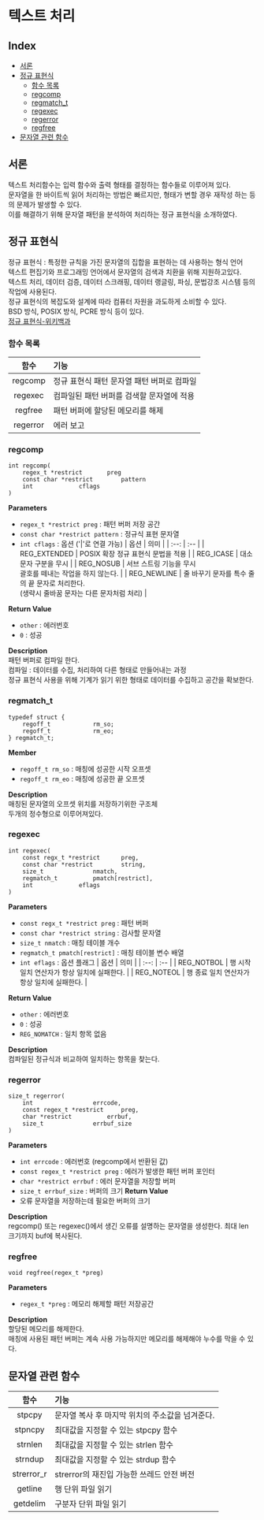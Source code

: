 <h1> 텍스트 처리</h1>
<h2> Index </h2>
 
- [서론](#서론)
- [정규 표현식](#정규-표현식)
	- [함수 목록](#함수-목록)
	- [regcomp](#regcomp)
	- [regmatch\_t](#regmatch_t)
	- [regexec](#regexec)
	- [regerror](#regerror)
	- [regfree](#regfree)
- [문자열 관련 함수](#문자열-관련-함수)


## 서론
텍스트 처리함수는 입력 함수와 출력 형태를 결정하는 함수들로 이루어져 있다.  
문자열을 한 바이트씩 읽어 처리하는 방법은 빠르지만, 형태가 변할 경우 재작성 하는 등의 문제가 발생할 수 있다.  
이를 해결하기 위해 문자열 패턴을 분석하여 처리하는 정규 표현식을 소개하였다.  


## 정규 표현식
정규 표현식 : 특정한 규칙을 가진 문자열의 집합을 표현하는 데 사용하는 형식 언어  
텍스트 편집기와 프로그래밍 언어에서 문자열의 검색과 치환을 위해 지원하고있다.  
텍스트 처리, 데이터 검증, 데이터 스크래핑, 데이터 랭글링, 파싱, 문법강조 시스템 등의 작업에 사용된다.  
정규 표현식의 복잡도와 설계에 따라 컴퓨터 자원을 과도하게 소비할 수 있다.  
BSD 방식, POSIX 방식, PCRE 방식 등이 있다.  
[정규 표현식-위키백과](https://ko.wikipedia.org/wiki/%EC%A0%95%EA%B7%9C_%ED%91%9C%ED%98%84%EC%8B%9D)

### 함수 목록
|함수	|기능|
|:--:	|:--|
|regcomp	| 정규 표현식 패턴 문자열 패턴 버퍼로 컴파일 |
|regexec	| 컴파일된 패턴 버퍼를 검색할 문자열에 적용 |
|regfree	| 패턴 버퍼에 할당된 메모리를 해제 |
|regerror	| 에러 보고 |

### regcomp  
	int regcomp(
		regex_t *restrict		preg
		const char *restrict		pattern
		int				cflags
	)
**Parameters** 
- `regex_t *restrict preg`	: 패턴 버퍼 저장 공간
- `const char *restrict pattern`	: 정규식 표현 문자열
- `int cflags`	: 옵션 ('|'로 연결 가능)
	| 옵션		| 의미 |
	| :--:		| :-- |
	| REG_EXTENDED	| POSIX 확장 정규 표현식 문법을 적용 |
	| REG_ICASE	| 대소문자 구분을 무시 |
	| REG_NOSUB	| 서브 스트링 기능을 무시</br>괄호를 떼내는 작업을 하지 않는다. |
	| REG_NEWLINE	| 줄 바꾸기 문자를 특수 줄의 끝 문자로 처리한다.</br>(생략시 줄바꿈 문자는 다른 문자처럼 처리) |  
 
**Return Value**  
- `other`	: 에러번호
- `0`	: 성공

**Description**  
패턴 버퍼로 컴파일 한다.  
컴파일 : 데이터를 수집, 처리하여 다른 형태로 만들어내는 과정  
정규 표현식 사용을 위해 기계가 읽기 위한 형태로 데이터를 수집하고 공간을 확보한다.

### regmatch_t
	typedef struct {
		regoff_t 			rm_so;
		regoff_t 			rm_eo;
	} regmatch_t;

**Member**  
- `regoff_t rm_so`	: 매칭에 성공한 시작 오프셋
- `regoff_t rm_eo`	: 매칭에 성공한 끝 오프셋

**Description**  
매칭된 문자열의 오프셋 위치를 저장하기위한 구조체  
두개의 정수형으로 이루어져있다.  

### regexec  
	int regexec(
		const regx_t *restrict		preg,
		const char *restrict		string,
		size_t				nmatch,
		regmatch_t			pmatch[restrict],
		int				eflags
	)
**Parameters** 
- `const regx_t *restrict preg`	: 패턴 버퍼
- `const char *restrict string`	: 검사할 문자열
- `size_t nmatch`		: 매칭 테이블 개수
- `regmatch_t pmatch[restrict]`	: 매칭 테이블 변수 배열
- `int eflags`			: 옵션 플래그
	| 옵션		| 의미 |
	| :--:		| :-- |
	| REG_NOTBOL	| 행 시작 일치 연산자가 항상 일치에 실패한다. |
	| REG_NOTEOL	| 행 종료 일치 연산자가 항상 일치에 실패한다. |

**Return Value**  
- `other`	: 에러번호
- `0`	: 성공
- `REG_NOMATCH`	: 일치 항목 없음

**Description**  
컴파일된 정규식과 비교하여 일치하는 항목을 찾는다.  

### regerror  
	size_t regerror(
		int 				errcode,
		const regex_t *restrict 	preg,
		char *restrict 			errbuf,
		size_t 				errbuf_size
	)
**Parameters** 
- `int errcode`				: 에러번호 (regcomp에서 반환된 값)
- `const regex_t *restrict preg`	: 에러가 발생한 패턴 버퍼 포인터
- `char *restrict errbuf`		: 에러 문자열을 저장할 버퍼
- `size_t errbuf_size`			: 버퍼의 크기
**Return Value**  
- 오류 문자열을 저장하는데 필요한 버퍼의 크기

**Description**  
regcomp() 또는 regexec()에서 생긴 오류를 설명하는 문자열을 생성한다.
최대 len 크기까지 buf에 복사된다.  

### regfree  
	void regfree(regex_t *preg)
**Parameters** 
- `regex_t *preg`	: 메모리 해제할 패턴 저장공간

**Description**  
할당된 메모리를 해제한다.  
매칭에 사용된 패턴 버퍼는 계속 사용 가능하지만 메모리를 해제해야 누수를 막을 수 있다.  


## 문자열 관련 함수 
|함수	|기능|
|:--:	|:--|
|stpcpy		| 문자열 복사 후 마지막 위치의 주소값을 넘겨준다. |
|stpncpy	| 최대값을 지정할 수 있는 stpcpy 함수 |
|strnlen	| 최대값을 지정할 수 있는 strlen 함수 |
|strndup	| 최대값을 지정할 수 있는 strdup 함수 |
|strerror_r	| strerror의 재진입 가능한 쓰레드 안전 버전 |
|getline	| 행 단위 파일 읽기 |
|getdelim	| 구분자 단위 파일 읽기 |
